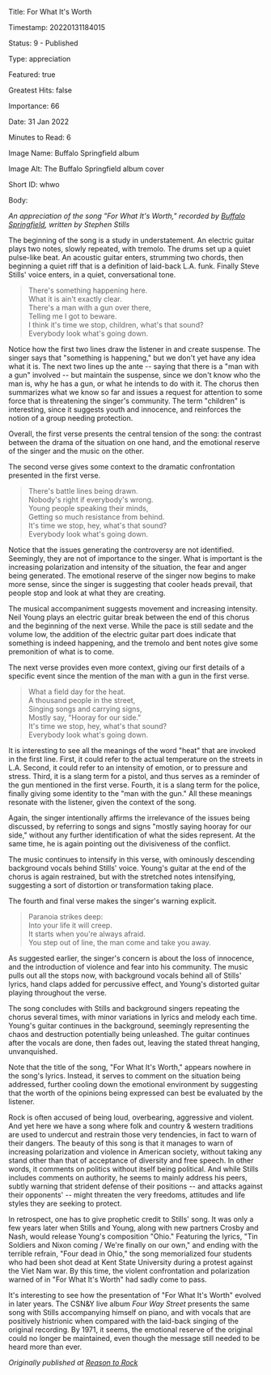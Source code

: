 Title:  For What It's Worth

Timestamp: 20220131184015

Status: 9 - Published

Type:   appreciation

Featured: true

Greatest Hits: false

Importance: 66

Date:   31 Jan 2022

Minutes to Read: 6

Image Name: Buffalo Springfield album

Image Alt: The Buffalo Springfield album cover

Short ID: whwo

Body: 

*An appreciation of the song "For What It's Worth," recorded by [Buffalo Springfield](https://reasontorock/artists/buffalo_springfield.html),  written by Stephen Stills*

The beginning of the song is a study in understatement. An electric guitar plays two notes, slowly repeated, with tremolo. The drums set up a quiet pulse-like beat. An acoustic guitar enters, strumming two chords, then beginning a quiet riff that is a definition of laid-back L.A. funk. Finally Steve Stills' voice enters, in a quiet, conversational tone.

> There's something happening here.  
> What it is ain't exactly clear.  
> There's a man with a gun over there,  
> Telling me I got to beware.  
> I think it's time we stop, children, what's that sound?  
> Everybody look what's going down.  

Notice how the first two lines draw the listener in and create suspense. The singer says that "something is happening," but we don't yet have any idea what it is. The next two lines up the ante -- saying that there is a "man with a gun" involved -- but maintain the suspense, since we don't know who the man is, why he has a gun, or what he intends to do with it. The chorus then summarizes what we know so far and issues a request for attention to some force that is threatening the singer's community. The term "children" is interesting, since it suggests youth and innocence, and reinforces the notion of a group needing protection. 

Overall, the first verse presents the central tension of the song: the contrast between the drama of the situation on one hand, and the emotional reserve of the singer and the music on the other. 

The second verse gives some context to the dramatic confrontation presented in the first verse. 

> There's battle lines being drawn.  
> Nobody's right if everybody's wrong.  
> Young people speaking their minds,  
> Getting so much resistance from behind.  
> It's time we stop, hey, what's that sound?  
> Everybody look what's going down.  

Notice that the issues generating the controversy are not identified. Seemingly, they are not of importance to the singer. What is important is the increasing polarization and intensity of the situation, the fear and anger being generated. The emotional reserve of the singer now begins to make more sense, since the singer is suggesting that cooler heads prevail, that people stop and look at what they are creating. 

The musical accompaniment suggests movement and increasing intensity. Neil Young plays an electric guitar break between the end of this chorus and the beginning of the next verse. While the pace is still sedate and the volume low, the addition of the electric guitar part does indicate that something is indeed happening, and the tremolo and bent notes give some premonition of what is to come. 

The next verse provides even more context, giving our first details of a specific event since the mention of the man with a gun in the first verse. 

> What a field day for the heat.  
> A thousand people in the street,  
> Singing songs and carrying signs,  
> Mostly say, "Hooray for our side."  
> It's time we stop, hey, what's that sound?  
> Everybody look what's going down.  

It is interesting to see all the meanings of the word "heat" that are invoked in the first line. First, it could refer to the actual temperature on the streets in L.A. Second, it could refer to an intensity of emotion, or to pressure and stress. Third, it is a slang term for a pistol, and thus serves as a reminder of the gun mentioned in the first verse. Fourth, it is a slang term for the police, finally giving some identity to the "man with the gun." All these meanings resonate with the listener, given the context of the song. 

Again, the singer intentionally affirms the irrelevance of the issues being discussed, by referring to songs and signs "mostly saying hooray for our side," without any further identification of what the sides represent. At the same time, he is again pointing out the divisiveness of the conflict. 

The music continues to intensify in this verse, with ominously descending background vocals behind Stills' voice. Young's guitar at the end of the chorus is again restrained, but with the stretched notes intensifying, suggesting a sort of distortion or transformation taking place.

The fourth and final verse makes the singer's warning explicit. 

> Paranoia strikes deep:  
> Into your life it will creep.  
> It starts when you're always afraid.  
> You step out of line, the man come and take you away.  

As suggested earlier, the singer's concern is about the loss of innocence, and the introduction of violence and fear into his community. The music pulls out all the stops now, with background vocals behind all of Stills' lyrics, hand claps added for percussive effect, and Young's distorted guitar playing throughout the verse. 

The song concludes with Stills and background singers repeating the chorus several times, with minor variations in lyrics and melody each time. Young's guitar continues in the background, seemingly representing the chaos and destruction potentially being unleashed. The guitar continues after the vocals are done, then fades out, leaving the stated threat hanging, unvanquished. 

Note that the title of the song, "For What It's Worth," appears nowhere in the song's lyrics. Instead, it serves to comment on the situation being addressed, further cooling down the emotional environment by suggesting that the worth of the opinions being expressed can best be evaluated by the listener. 

Rock is often accused of being loud, overbearing, aggressive and violent. And yet here we have a song where folk and country & western traditions are used to undercut and restrain those very tendencies, in fact to warn of their dangers. The beauty of this song is that it manages to warn of increasing polarization and violence in American society, without taking any stand other than that of acceptance of diversity and free speech. In other words, it comments on politics without itself being political. And while Stills includes comments on authority, he seems to mainly address his peers, subtly warning that strident defense of their positions -- and attacks against their opponents' -- might threaten the very freedoms, attitudes and life styles they are seeking to protect.

In retrospect, one has to give prophetic credit to Stills' song. It was only a few years later when Stills and Young, along with new partners Crosby and Nash, would release Young's composition "Ohio." Featuring the lyrics, "Tin Soldiers and Nixon coming / We're finally on our own," and ending with the terrible refrain, "Four dead in Ohio," the song memorialized four students who had been shot dead at Kent State University during a protest against the Viet Nam war. By this time, the violent confrontation and polarization warned of in "For What It's Worth" had sadly come to pass. 

It's interesting to see how the presentation of "For What It's Worth" evolved in later years. The CSN&Y live album *Four Way Street* presents the same song with Stills accompanying himself on piano, and with vocals that are positively histrionic when compared with the laid-back singing of the original recording. By 1971, it seems, the emotional reserve of the original could no longer be maintained, even though the message still needed to be heard more than ever. 

*Originally published at [Reason to Rock](https://www.reasontorock.com/tracks/for_what_its_worth.html)*
